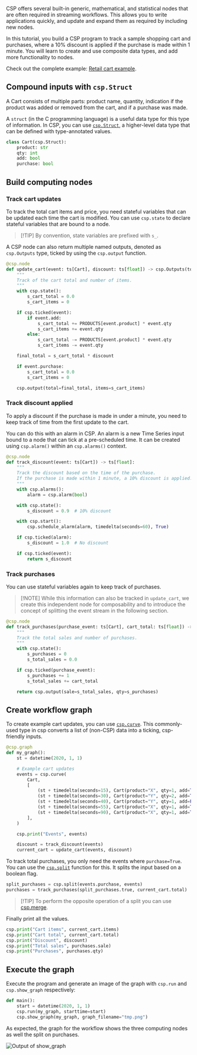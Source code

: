CSP offers several built-in generic, mathematical, and statistical nodes that are often required in streaming workflows. This allows you to write applications quickly, and update and expand them as required by including new nodes.

In this tutorial, you build a CSP program to track a sample shopping cart and purchases, where a 10% discount is applied if the purchase is made within 1 minute. You will learn to create and use composite data types, and add more functionality to nodes.

Check out the complete example: [Retail cart example](examples/01_basics/e5_retail_cart.py).

## Compound inputs with `csp.Struct`

A Cart consists of multiple parts: product name, quantity, indication if the product was added or removed from the cart, and if a purchase was made.

A `struct` (in the C programming language) is a useful data type for this type of information. In CSP, you can use [`csp.Struct`](csp.Struct-API), a higher-level data type that can be defined with type-annotated values.

```python
class Cart(csp.Struct):
    product: str
    qty: int
    add: bool
    purchase: bool
```

## Build computing nodes

### Track cart updates

To track the total cart items and price, you need stateful variables that can be updated each time the cart is modified.
You can use `csp.state` to declare stateful variables that are bound to a node.

> \[!TIP\]
> By convention, state variables are prefixed with `s_`.

A CSP node can also return multiple named outputs, denoted as `csp.Outputs` type, ticked by using the `csp.output` function.

```python
@csp.node
def update_cart(event: ts[Cart], discount: ts[float]) -> csp.Outputs(total = ts[float], items = ts[int]):
    """
    Track of the cart total and number of items.
    """
    with csp.state():
        s_cart_total = 0.0
        s_cart_items = 0

    if csp.ticked(event):
        if event.add:
            s_cart_total += PRODUCTS[event.product] * event.qty
            s_cart_items += event.qty
        else:
            s_cart_total -= PRODUCTS[event.product] * event.qty
            s_cart_items -= event.qty

    final_total = s_cart_total * discount

    if event.purchase:
        s_cart_total = 0.0
        s_cart_items = 0

    csp.output(total=final_total, items=s_cart_items)
```

### Track discount applied

To apply a discount if the purchase is made in under a minute, you need to keep track of time from the first update to the cart.

You can do this with an alarm in CSP. An alarm is a new Time Series input bound to a node that can tick at a pre-scheduled time. It can be created using `csp.alarm()` within an `csp.alarms()` context.

```python
@csp.node
def track_discount(event: ts[Cart]) -> ts[float]:
    """
    Track the discount based on the time of the purchase.
    If the purchase is made within 1 minute, a 10% discount is applied.
    """
    with csp.alarms():
        alarm = csp.alarm(bool)

    with csp.state():
        s_discount = 0.9  # 10% discount

    with csp.start():
        csp.schedule_alarm(alarm, timedelta(seconds=60), True)

    if csp.ticked(alarm):
        s_discount = 1.0  # No discount

    if csp.ticked(event):
        return s_discount
```

### Track purchases

You can use stateful variables again to keep track of purchases.

> \[!NOTE\]
> While this information can also be tracked in `update_cart`, we create this independent node for
> composability and to introduce the concept of splitting the event stream in the following section.

```python
@csp.node
def track_purchases(purchase_event: ts[Cart], cart_total: ts[float]) -> csp.Outputs(sale = ts[float], qty = ts[int]):
    """
    Track the total sales and number of purchases.
    """
    with csp.state():
        s_purchases = 0
        s_total_sales = 0.0

    if csp.ticked(purchase_event):
        s_purchases += 1
        s_total_sales += cart_total

    return csp.output(sale=s_total_sales, qty=s_purchases)
```

## Create workflow graph

To create example cart updates, you can use [`csp.curve`](Base-Adapters-API#cspcurve).
This commonly-used type in csp converts a list of (non-CSP) data into a ticking, csp-friendly inputs.

```python
@csp.graph
def my_graph():
    st = datetime(2020, 1, 1)

    # Example cart updates
    events = csp.curve(
        Cart,
        [
            (st + timedelta(seconds=15), Cart(product="X", qty=1, add=True, purchase=False)),
            (st + timedelta(seconds=30), Cart(product="Y", qty=2, add=True, purchase=False)),
            (st + timedelta(seconds=40), Cart(product="Y", qty=1, add=False, purchase=True)),
            (st + timedelta(seconds=55), Cart(product="X", qty=1, add=True, purchase=False)),
            (st + timedelta(seconds=90), Cart(product="X", qty=1, add=True, purchase=True)),
        ],
    )

    csp.print("Events", events)

    discount = track_discount(events)
    current_cart = update_cart(events, discount)
```

To track total purchases, you only need the events where `purchase=True`.
You can use the [`csp.split`](https://github.com/Point72/csp/wiki/Base-Nodes-API#cspsplit) function for this. It splits the input based on a boolean flag.

```python
split_purchases = csp.split(events.purchase, events)
purchases = track_purchases(split_purchases.true, current_cart.total)
```

> \[!TIP\]
> To perform the opposite operation of a split you can use [csp.merge](Base-Nodes-API#cspmerge).

Finally print all the values.

```python
csp.print("Cart items", current_cart.items)
csp.print("Cart total", current_cart.total)
csp.print("Discount", discount)
csp.print("Total sales", purchases.sale)
csp.print("Purchases", purchases.qty)
```

## Execute the graph

Execute the program and generate an image of the graph with `csp.run` and `csp.show_graph` respectively:

```python
def main():
    start = datetime(2020, 1, 1)
    csp.run(my_graph, starttime=start)
    csp.show_graph(my_graph, graph_filename="tmp.png")
```

As expected, the graph for the workflow shows the three computing nodes as well the split on purchases.

![Output of show_graph](images/retail-graph.png)
